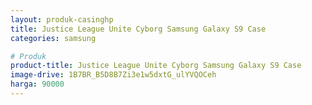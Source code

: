 ```yaml
---
layout: produk-casinghp
title: Justice League Unite Cyborg Samsung Galaxy S9 Case
categories: samsung

# Produk
product-title: Justice League Unite Cyborg Samsung Galaxy S9 Case
image-drive: 1B7BR_B5D8B7Zi3e1w5dxtG_ulYVQOCeh
harga: 90000
---
```


